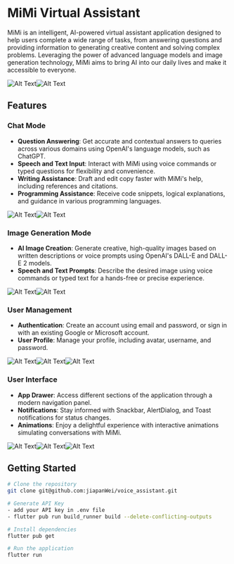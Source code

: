 # MiMi Virtual Assistant

MiMi is an intelligent, AI-powered virtual assistant application designed to help users complete a wide range of tasks, from answering questions and providing information to generating creative content and solving complex problems. Leveraging the power of advanced language models and image generation technology, MiMi aims to bring AI into our daily lives and make it accessible to everyone.

![Alt Text](images/splash_1.png)![Alt Text](images/splash_2.png)


## Features

### Chat Mode

- **Question Answering**: Get accurate and contextual answers to queries across various domains using OpenAI's language models, such as ChatGPT.
- **Speech and Text Input**: Interact with MiMi using voice commands or typed questions for flexibility and convenience.
- **Writing Assistance**: Draft and edit copy faster with MiMi's help, including references and citations.
- **Programming Assistance**: Receive code snippets, logical explanations, and guidance in various programming languages.

![Alt Text](images/chat_1.png)![Alt Text](images/chat_2.png)

### Image Generation Mode

- **AI Image Creation**: Generate creative, high-quality images based on written descriptions or voice prompts using OpenAI's DALL-E and DALL-E 2 models.
- **Speech and Text Prompts**: Describe the desired image using voice commands or typed text for a hands-free or precise experience.

![Alt Text](images/image_mode_1.png)![Alt Text](images/image_mode_2.png)

### User Management

- **Authentication**: Create an account using email and password, or sign in with an existing Google or Microsoft account.
- **User Profile**: Manage your profile, including avatar, username, and password.

![Alt Text](images/create_account.png)![Alt Text](images/sign_in.png)![Alt Text](images/user_profile_1.png)

### User Interface

- **App Drawer**: Access different sections of the application through a modern navigation panel.
- **Notifications**: Stay informed with Snackbar, AlertDialog, and Toast notifications for status changes.
- **Animations**: Enjoy a delightful experience with interactive animations simulating conversations with MiMi.

![Alt Text](images/app_drawer.png)![Alt Text](images/welcome_screen.png)![Alt Text](images/onboard_1.png)

## Getting Started

```bash
# Clone the repository
git clone git@github.com:jiapanWei/voice_assistant.git

# Generate API Key
- add your API key in .env file
- flutter pub run build_runner build --delete-conflicting-outputs

# Install dependencies
flutter pub get

# Run the application
flutter run